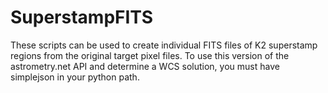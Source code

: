 # SuperstampFITS
These scripts can be used to create individual FITS files of K2 superstamp regions from the original
target pixel files. To use this version of the astrometry.net API and determine a WCS solution, you must have 
simplejson in your python path.
